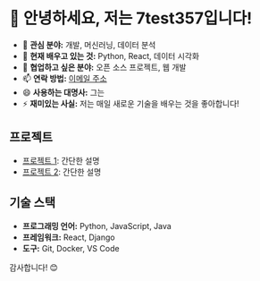 # 👋 안녕하세요, 저는 7test357입니다!

- 👀 **관심 분야:** 개발, 머신러닝, 데이터 분석
- 🌱 **현재 배우고 있는 것:** Python, React, 데이터 시각화
- 💞️ **협업하고 싶은 분야:** 오픈 소스 프로젝트, 웹 개발
- 📫 **연락 방법:** [이메일 주소](mailto:준비중@example.com)
- 😄 **사용하는 대명사:** 그는
- ⚡ **재미있는 사실:** 저는 매일 새로운 기술을 배우는 것을 좋아합니다!

## 프로젝트
- [프로젝트 1](링크): 간단한 설명
- [프로젝트 2](링크): 간단한 설명

## 기술 스택
- **프로그래밍 언어:** Python, JavaScript, Java
- **프레임워크:** React, Django
- **도구:** Git, Docker, VS Code

감사합니다! 😊
